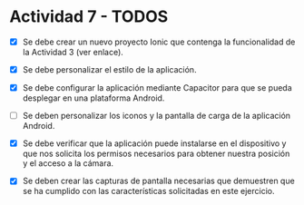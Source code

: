 # Actividad 7 - TODOS

- [x] Se debe crear un nuevo proyecto Ionic que contenga la funcionalidad de la Actividad 3 (ver enlace).

- [x] Se debe personalizar el estilo de la aplicación.

- [x] Se debe configurar la aplicación mediante Capacitor para que se pueda desplegar en una plataforma Android.

- [ ] Se deben personalizar los iconos y la pantalla de carga de la aplicación Android.

- [x] Se debe verificar que la aplicación puede instalarse en el dispositivo y que nos solicita los permisos necesarios para obtener nuestra posición y el acceso a la cámara.

- [x] Se deben crear las capturas de pantalla necesarias que demuestren que se ha cumplido con las características solicitadas en este ejercicio.
